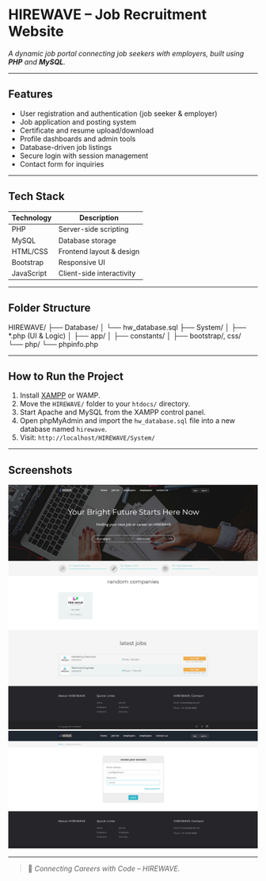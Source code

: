#  HIREWAVE – Job Recruitment Website

_A dynamic job portal connecting job seekers with employers, built using **PHP** and **MySQL**._

---

##  Features

- User registration and authentication (job seeker & employer)
- Job application and posting system
- Certificate and resume upload/download
- Profile dashboards and admin tools
- Database-driven job listings
- Secure login with session management
- Contact form for inquiries

---

##  Tech Stack

| Technology  | Description              |
|-------------|--------------------------|
| PHP         | Server-side scripting    |
| MySQL       | Database storage         |
| HTML/CSS    | Frontend layout & design |
| Bootstrap   | Responsive UI            |
| JavaScript  | Client-side interactivity|

---

##  Folder Structure
HIREWAVE/
├── Database/
│ └── hw_database.sql
├── System/
│ ├── *.php (UI & Logic)
│ ├── app/
│ ├── constants/
│ ├── bootstrap/, css/
└── php/
└── phpinfo.php


---

##  How to Run the Project

1. Install [XAMPP](https://www.apachefriends.org/) or WAMP.
2. Move the `HIREWAVE/` folder to your `htdocs/` directory.
3. Start Apache and MySQL from the XAMPP control panel.
4. Open phpMyAdmin and import the `hw_database.sql` file into a new database named `hirewave`.
5. Visit: `http://localhost/HIREWAVE/System/`

---

##  Screenshots

![Home Page](screenshots/1_2_3.jpeg)
![Login Page](screenshots/lp.png)

---

> 💬 *Connecting Careers with Code – HIREWAVE.*




